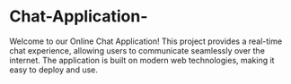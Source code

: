 # Chat-Application-
Welcome to our Online Chat Application! This project provides a real-time chat experience, allowing users to communicate seamlessly over the internet. The application is built on modern web technologies, making it easy to deploy and use.
